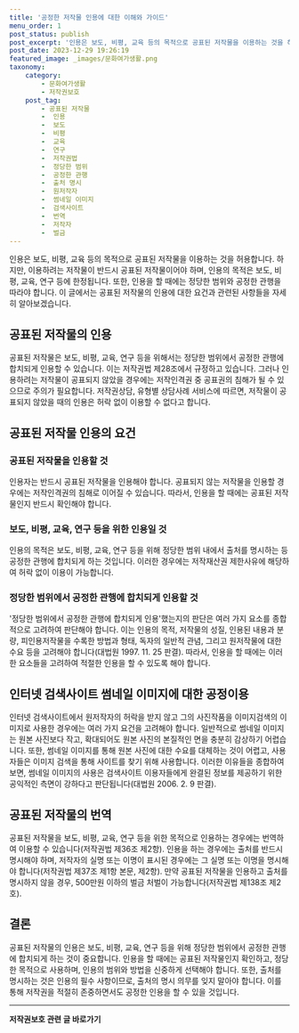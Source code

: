 ```yaml
---
title: '공정한 저작물 인용에 대한 이해와 가이드'
menu_order: 1
post_status: publish
post_excerpt: '인용은 보도, 비평, 교육 등의 목적으로 공표된 저작물을 이용하는 것을 허용합니다. 하지만, 이용하려는 저작물이 반드시 공표된 저작물이어야 하며, 인용의 목적은 보도, 비평, 교육, 연구 등에 한정됩니다. 또한, 인용을 할 때에는 정당한 범위와 공정한 관행을 따라야 합니다. 이 글에서는 공표된 저작물의 인용에 대한 요건과 관련된 사항들을 자세히 알아보겠습니다.'
post_date: 2023-12-29 19:26:19
featured_image: _images/문화여가생활.png
taxonomy:
    category:
        - 문화여가생활
        - 저작권보호
    post_tag:
        - 공표된 저작물
        -  인용
        -  보도
        -  비평
        -  교육
        -  연구
        -  저작권법
        -  정당한 범위
        -  공정한 관행
        -  출처 명시
        -  원저작자
        -  썸네일 이미지
        -  검색사이트
        -  번역
        -  저작자
        -  벌금
---
```



인용은 보도, 비평, 교육 등의 목적으로 공표된 저작물을 이용하는 것을 허용합니다. 하지만, 이용하려는 저작물이 반드시 공표된 저작물이어야 하며, 인용의 목적은 보도, 비평, 교육, 연구 등에 한정됩니다. 또한, 인용을 할 때에는 정당한 범위와 공정한 관행을 따라야 합니다. 이 글에서는 공표된 저작물의 인용에 대한 요건과 관련된 사항들을 자세히 알아보겠습니다.

## 공표된 저작물의 인용

공표된 저작물은 보도, 비평, 교육, 연구 등을 위해서는 정당한 범위에서 공정한 관행에 합치되게 인용할 수 있습니다. 이는 저작권법 제28조에서 규정하고 있습니다. 그러나 인용하려는 저작물이 공표되지 않았을 경우에는 저작인격권 중 공표권의 침해가 될 수 있으므로 주의가 필요합니다. 저작권상담, 유형별 상담사례 서비스에 따르면, 저작물이 공표되지 않았을 때의 인용은 허락 없이 이용할 수 없다고 합니다.

## 공표된 저작물 인용의 요건

### 공표된 저작물을 인용할 것

인용자는 반드시 공표된 저작물을 인용해야 합니다. 공표되지 않는 저작물을 인용할 경우에는 저작인격권의 침해로 이어질 수 있습니다. 따라서, 인용을 할 때에는 공표된 저작물인지 반드시 확인해야 합니다.

### 보도, 비평, 교육, 연구 등을 위한 인용일 것

인용의 목적은 보도, 비평, 교육, 연구 등을 위해 정당한 범위 내에서 출처를 명시하는 등 공정한 관행에 합치되게 하는 것입니다. 이러한 경우에는 저작재산권 제한사유에 해당하여 허락 없이 이용이 가능합니다.

### 정당한 범위에서 공정한 관행에 합치되게 인용할 것

'정당한 범위에서 공정한 관행에 합치되게 인용'했는지의 판단은 여러 가지 요소를 종합적으로 고려하여 판단해야 합니다. 이는 인용의 목적, 저작물의 성질, 인용된 내용과 분량, 피인용저작물을 수록한 방법과 형태, 독자의 일반적 관념, 그리고 원저작물에 대한 수요 등을 고려해야 합니다(대법원 1997. 11. 25 판결). 따라서, 인용을 할 때에는 이러한 요소들을 고려하여 적절한 인용을 할 수 있도록 해야 합니다.

## 인터넷 검색사이트 썸네일 이미지에 대한 공정이용

인터넷 검색사이트에서 원저작자의 허락을 받지 않고 그의 사진작품을 이미지검색의 이미지로 사용한 경우에는 여러 가지 요건을 고려해야 합니다. 일반적으로 썸네일 이미지는 원본 사진보다 작고, 확대되어도 원본 사진의 본질적인 면을 충분히 감상하기 어렵습니다. 또한, 썸네일 이미지를 통해 원본 사진에 대한 수요를 대체하는 것이 어렵고, 사용자들은 이미지 검색을 통해 사이트를 찾기 위해 사용합니다. 이러한 이유들을 종합하여 보면, 썸네일 이미지의 사용은 검색사이트 이용자들에게 완결된 정보를 제공하기 위한 공익적인 측면이 강하다고 판단됩니다(대법원 2006. 2. 9 판결).

## 공표된 저작물의 번역

공표된 저작물을 보도, 비평, 교육, 연구 등을 위한 목적으로 인용하는 경우에는 번역하여 이용할 수 있습니다(저작권법 제36조 제2항). 인용을 하는 경우에는 출처를 반드시 명시해야 하며, 저작자의 실명 또는 이명이 표시된 경우에는 그 실명 또는 이명을 명시해야 합니다(저작권법 제37조 제1항 본문, 제2항). 만약 공표된 저작물을 인용하고 출처를 명시하지 않을 경우, 500만원 이하의 벌금 처벌이 가능합니다(저작권법 제138조 제2호).

## 결론

공표된 저작물의 인용은 보도, 비평, 교육, 연구 등을 위해 정당한 범위에서 공정한 관행에 합치되게 하는 것이 중요합니다. 인용을 할 때에는 공표된 저작물인지 확인하고, 정당한 목적으로 사용하며, 인용의 범위와 방법을 신중하게 선택해야 합니다. 또한, 출처를 명시하는 것은 인용의 필수 사항이므로, 출처의 명시 의무를 잊지 말아야 합니다. 이를 통해 저작권을 적절히 존중하면서도 공정한 인용을 할 수 있을 것입니다.
<!-- wp:separator -->
<hr class="wp-block-separator has-alpha-channel-opacity"/>
<!-- /wp:separator -->

<!-- wp:group {"backgroundColor":"base","layout":{"type":"constrained"}} -->
<div class="wp-block-group has-base-background-color has-background"><!-- wp:paragraph {"align":"center","fontSize":"medium"} -->
<p class="has-text-align-center has-large-font-size"><strong>저작권보호 관련 글 바로가기</strong></p>
<!-- /wp:paragraph -->


<!-- wp:latest-posts
{"categories":[{"id":14799,"count":19,"description":"","link":"https://uknowlaw.com/category/%ec%a0%80%ec%9e%91%ea%b6%8c%eb%b3%b4%ed%98%b8/","name":"저작권보호","slug":"저작권보호","taxonomy":"category","parent":0,"meta":[],"_links":{"self":[{"href":"https://uknowlaw.com/wp-json/wp/v2/categories/14799"}],"collection":[{"href":"https://uknowlaw.com/wp-json/wp/v2/categories"}],"about":[{"href":"https://uknowlaw.com/wp-json/wp/v2/taxonomies/category"}],"wp:post_type":[{"href":"https://uknowlaw.com/wp-json/wp/v2/posts?categories=14799"}],"curies":[{"name":"wp","href":"https://api.w.org/{rel}","templated":true}]}}],"postsToShow":100,"excerptLength":28,"postLayout":"grid","columns":2,"featuredImageAlign":"left","featuredImageSizeSlug":"large","fontSize":"small"} /--></div>
<!-- /wp:group -->